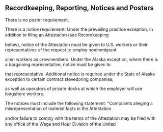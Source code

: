 ## Recordkeeping, Reporting, Notices and Posters

There is no poster requirement.

There is a notice requirement. Under the prevailing practice exception, in addition to ﬁling an Attestation (see Recordkeeping

below), notice of the Attestation must be given to U.S. workers or their representatives of the request to employ nonimmigrant

alien workers as crewmembers. Under the Alaska exception, where there is a bargaining representative, notice must be given to

that representative. Additional notice is required under the State of Alaska exception to certain contract stevedoring companies,

as well as operators of private docks at which the employer will use longshore workers.

The notices must include the following statement: "Complaints alleging a misrepresentation of material facts in the Attestation

and/or failure to comply with the terms of the Attestation may be ﬁled with any oﬃce of the Wage and Hour Division of the United